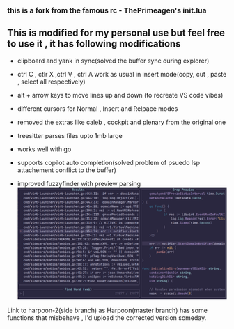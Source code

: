 ### this is a fork from the famous rc - ThePrimeagen's init.lua

## This is modified for my personal use but feel free to use it , it has following modifications
- clipboard and yank in sync(solved the buffer sync during explorer)
- ctrl C , ctlr X ,ctrl V , ctrl A work as usual in insert mode(copy, cut , paste , select all respectively)
- alt + arrow keys to move lines up and down (to recreate VS code vibes)
- different cursors for Normal , Insert and Relpace modes
- removed the extras like caleb , cockpit and plenary from the original one
- treesitter parses files upto 1mb large
- works well with go
- supports copilot auto completion(solved problem of psuedo lsp attachement conflict to the buffer)



- improved fuzzyfinder with preview parsing
![alt text](image.png)





Link to harpoon-2(side branch) as Harpoon(master branch) has some functions that misbehave , I'd upload the corrected version someday.
